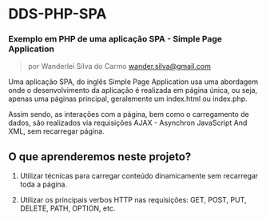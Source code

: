 # DDS-PHP-SPA
### Exemplo em PHP de uma aplicação SPA - Simple Page Application

> por Wanderlei Silva do Carmo <wander.silva@gmail.com>

Uma aplicação SPA, do inglês Simple Page Application usa uma abordagem onde o desenvolvimento da aplicação é realizada em página única, ou seja, apenas uma páginas principal, geralemente um index.html ou index.php.

Assim sendo, as interações com a página, bem como o carregamento de dados, são realizados via requisições AJAX - Asynchron JavaScript And XML, sem recarregar página.

## O que aprenderemos neste projeto?

1. Utilizar técnicas para carregar conteúdo dinamicamente sem recarregar toda a página.

2. Utilizar os principais verbos HTTP nas requisições: GET, POST, PUT, DELETE, PATH, OPTION, etc.
